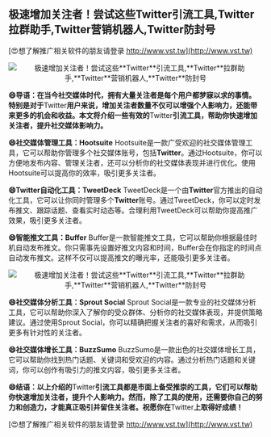 ## **极速增加关注者！尝试这些**Twitter**引流工具,**Twitter**拉群助手,**Twitter**营销机器人,**Twitter**防封号**

[😍想了解推广相关软件的朋友请登录 http://www.vst.tw](http://www.vst.tw)

 <center><img src="https://vst.tw/MP4/tuiguang/png/8.png" alt="极速增加关注者！尝试这些**Twitter**引流工具,**Twitter**拉群助手,**Twitter**营销机器人,**Twitter**防封号"></center>

**😄导语：在当今社交媒体时代，拥有大量关注者是每个用户都梦寐以求的事情。特别是对于**Twitter**用户来说，增加关注者数量不仅可以增强个人影响力，还能带来更多的机会和收益。本文将介绍一些有效的**Twitter**引流工具，帮助你快速增加关注者，提升社交媒体影响力。**

**😄社交媒体管理工具：Hootsuite**
Hootsuite是一款广受欢迎的社交媒体管理工具，它可以帮助你管理多个社交媒体账号，包括**Twitter**。通过Hootsuite，你可以方便地发布内容、管理关注者，还可以分析你的社交媒体表现并进行优化。使用Hootsuite可以提高你的效率，吸引更多关注者。

**😄**Twitter**自动化工具：TweetDeck**
TweetDeck是一个由**Twitter**官方推出的自动化工具，它可以让你同时管理多个**Twitter**账号。通过TweetDeck，你可以定时发布推文、跟踪话题、查看实时动态等。合理利用TweetDeck可以帮助你提高推广效果，吸引更多关注者。

**😄智能推文工具：Buffer**
Buffer是一款智能推文工具，它可以帮助你根据最佳时机自动发布推文。你只需事先设置好推文内容和时间，Buffer会在你指定的时间点自动发布推文。这样不仅可以提高推文的曝光率，还能吸引更多关注者。

 <center><img src="https://vst.tw/MP4/tuiguang/png/7.png" alt="极速增加关注者！尝试这些**Twitter**引流工具,**Twitter**拉群助手,**Twitter**营销机器人,**Twitter**防封号"></center>

**😄社交媒体分析工具：Sprout Social**
Sprout Social是一款专业的社交媒体分析工具，它可以帮助你深入了解你的受众群体、分析你的社交媒体表现，并提供策略建议。通过使用Sprout Social，你可以精确把握关注者的喜好和需求，从而吸引更多有针对性的关注者。

**😄社交媒体增长工具：BuzzSumo**
BuzzSumo是一款出色的社交媒体增长工具，它可以帮助你找到热门话题、关键词和受欢迎的内容。通过分析热门话题和关键词，你可以创作有吸引力的推文内容，吸引更多关注者。

**😄结语：以上介绍的**Twitter**引流工具都是市面上备受推崇的工具，它们可以帮助你快速增加关注者，提升个人影响力。然而，除了工具的使用，还需要你自己的努力和创造力，才能真正吸引并留住关注者。祝愿你在**Twitter**上取得好成绩！**

[😍想了解推广相关软件的朋友请登录 http://www.vst.tw](http://www.vst.tw)



